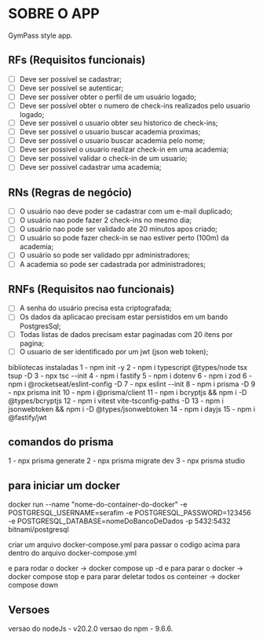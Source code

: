 # SOBRE O APP

GymPass style app.

## RFs (Requisitos funcionais)

- [ ] Deve ser possível se cadastrar;
- [ ] Deve ser possível se autenticar;
- [ ] Deve ser possíver obter o perfil de um usuário logado;
- [ ] Deve ser possível obter o numero de check-ins realizados pelo usuario logado;
- [ ] Deve ser possivel o usuario obter seu historico de check-ins;
- [ ] Deve ser possivel o usuario buscar academia proximas;
- [ ] Deve ser possivel o usuario buscar academia pelo nome;
- [ ] Deve ser possivel o usuario realizar check-in em uma academia;
- [ ] Deve ser possivel validar o check-in de um usuario;
- [ ] Deve ser possivel cadastrar uma academia;

## RNs (Regras de negócio)

- [ ] O usuário nao deve poder se cadastrar com um e-mail duplicado;
- [ ] O usuário nao pode fazer 2 check-ins no mesmo dia;
- [ ] O usuário nao pode ser validado ate 20 minutos apos criado;
- [ ] O usuário so pode fazer check-in se nao estiver perto (100m) da academia;
- [ ] O usuário so pode ser validado ppr administradores;
- [ ] A academia so pode ser cadastrada por administradores;

## RNFs (Requisitos nao funcionais)

- [ ] A senha do usuário precisa esta criptografada;
- [ ] Os dados da aplicacao precisam estar persistidos em um bando PostgresSql;
- [ ] Todas listas de dados precisam estar paginadas com 20 itens por pagina;
- [ ] O usuario de ser identificado por um jwt (json web token);

bibliotecas instaladas
1 - npm init -y
2 - npm i typescript @types/node tsx tsup -D
3 - npx tsc --init
4 - npm i fastify
5 - npm i dotenv
6 - npm i zod
6 - npm i @rocketseat/eslint-config -D
7 - npx eslint --init
8 - npm i prisma -D
9 - npx prisma init
10 - npm i @prisma/client
11 - npm i bcryptjs && npm i -D @types/bcryptjs
12 - npm i vitest vite-tsconfig-paths -D
13 - npm i jsonwebtoken && npm i -D @types/jsonwebtoken
14 - npm i dayjs
15 - npm i @fastify/jwt

## comandos do prisma

1 - npx prisma generate
2 - npx prisma migrate dev
3 - npx prisma studio

## para iniciar um docker

docker run --name "nome-do-container-do-docker" -e POSTGRESQL_USERNAME=serafim -e POSTGRESQL_PASSWORD=123456 -e POSTGRESQL_DATABASE=nomeDoBancoDeDados -p 5432:5432 bitnami/postgresql

criar um arquivo docker-compose.yml para passar o codigo acima para dentro do arquivo docker-compose.yml

e para rodar o docker -> docker compose up -d
e para parar o docker -> docker compose stop
e para parar deletar todos os conteiner -> docker compose down

## Versoes

versao do nodeJs - v20.2.0
versao do npm - 9.6.6.
